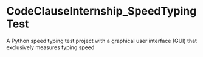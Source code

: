 # CodeClauseInternship_SpeedTypingTest

A Python speed typing test project with a graphical user interface (GUI) that exclusively measures typing speed
